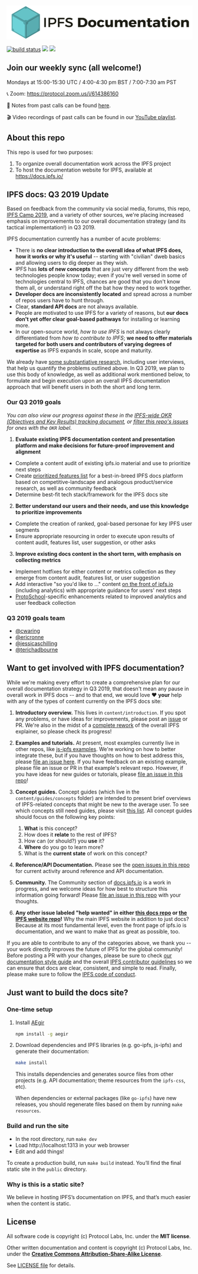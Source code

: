 ![IPFS Documentation](ipfs-docs-header.png "IPFS Documentation")

[![build status](https://img.shields.io/circleci/project/github/ipfs/docs/master.svg?style=flat-square)](https://circleci.com/gh/ipfs/docs)
[![](https://img.shields.io/badge/made%20by-Protocol%20Labs-blue.svg?style=flat-square)](https://protocol.ai/)
[![](https://img.shields.io/badge/project-IPFS-blue.svg?style=flat-square)](http://ipfs.io/)

## Join our weekly sync (all welcome!)
Mondays at 15:00-15:30 UTC / 4:00-4:30 pm BST / 7:00-7:30 am PST

📞 Zoom: https://protocol.zoom.us/j/614386160

 :orange_book: Notes from past calls can be found [here](https://www.google.com/url?q=https://docs.google.com/document/d/1EOD-pJi4GvRmGi9HHocgVV8uVHMFIZlyVgJDkvC3DQ4/edit&sa=D&ust=1563045367944000&usg=AOvVaw1PXuFUmNdcfz8M0oJjv1dP).
 
 🎬 Video recordings of past calls can be found in our [YouTube playlist](https://www.youtube.com/playlist?list=PLuhRWgmPaHtRnfsVYI2LbVS03BRX7TcXq).

## About this repo

This repo is used for two purposes:

1. To organize overall documentation work across the IPFS project
2. To host the documentation website for IPFS, available at https://docs.ipfs.io/

## IPFS docs: Q3 2019 Update

Based on feedback from the community via social media, forums, this repo, [IPFS Camp 2019](https://github.com/ipfs/camp/blob/master/DEEP_DIVES/30-ipfs-education-and-documentation.md), and a variety of other sources, we're placing increased emphasis on improvements to our overall documentation strategy (and its tactical implementation!) in Q3 2019.

IPFS documentation currently has a number of acute problems:

- There is **no clear introduction to the overall idea of what IPFS does, how it works or why it's useful** -- starting with "civilian" dweb basics and allowing users to dig deeper as they wish.
- IPFS has **lots of new concepts** that are just very different from the web technologies people know today; even if you're well versed in some of technologies central to IPFS, chances are good that you don't know them all, or understand right off the bat how they need to work together.
- **Developer docs are inconsistently located** and spread across a number of repos users have to hunt through.
- Clear, **standard API docs** are not always available.
- People are motivated to use IPFS for a variety of reasons, but **our docs don't yet offer clear goal-based pathways** for installing or learning more.
- In our open-source world, *how to use IPFS* is not always clearly differentiated from *how to contribute to IPFS*; **we need to offer materials targeted for both users and contributors of varying degrees of expertise** as IPFS expands in scale, scope and maturity.

We already have [some substantiative research](https://ipfs.io/ipfs/QmNj68gTzAs9QbfMKzMGurXP2WCmA6GTcKuUkWm4kBV1Qn/html/), including user interviews, that help us quantify the problems outlined above. In Q3 2019, we plan to use this body of knowledge, as well as additional work mentioned below, to formulate and begin execution upon an overall IPFS documentation approach that will benefit users in both the short and long term.

### Our Q3 2019 goals
*You can also view our progress against these in the [IPFS-wide OKR (Objectives and Key Results) tracking document](https://docs.google.com/spreadsheets/d/1AiNUL7vK5Jp8aa839UaMaI_AlBU5r6Bor-A40179I2A/edit#gid=1841105909), or [filter this repo's issues](https://github.com/ipfs/docs/labels/Priority%3A%20OKR) for ones with the `OKR` label.*

1. **Evaluate existing IPFS documentation content and presentation platform and make decisions for future-proof improvement and alignment**
- Complete a content audit of existing ipfs.io material and use to prioritize next steps		
- Create [prioritized features list](https://docs.google.com/spreadsheets/d/1YJ8yuzoNeunVr3ftvm7x2nIKsj7IlTrsfuy71ZnGg6Y/edit?usp=sharing) for a best-in-breed IPFS docs platform based on competitive-landscape and analogous product/service research, as well as community feedback
- Determine best-fit tech stack/framework for the IPFS docs site

2. **Better understand our users and their needs, and use this knowledge to prioritize improvements**	
- Complete the creation of ranked, goal-based personae for key IPFS user segments			
- Ensure appropriate resourcing in order to execute upon results of content audit, features list, user suggestion, or other asks

3. **Improve existing docs content in the short term, with emphasis on collecting metrics**
- Implement hotfixes for either content or metrics collection as they emerge from content audit, features list, or user suggestion
- Add interactive "so you'd like to ..." content [on the front of ipfs.io](https://www.ipfs.io) (including analytics) with appropriate guidance for users' next steps
- [ProtoSchool](https://proto.school)-specific enhancements related to improved analytics and user feedback collection

### Q3 2019 goals team
- [@cwaring](https://github.com/cwaring)
- [@ericronne](https://github.com/ericronne)
- [@jessicaschilling](https://github.com/jessicaschilling)
- [@terichadbourne](https://github.com/terichadbourne)


## Want to get involved with IPFS documentation?

While we're making every effort to create a comprehensive plan for our overall documentation strategy in Q3 2019, that doesn't mean any pause in overall work in IPFS docs -- and to that end, we would love ❤️ **your** help with any of the types of content currently on the IPFS docs site:

1. **Introductory overview.** This lives in `content/introduction`. If you spot any problems, or have ideas for improvements, please post an [issue](https://github.com/ipfs/docs/issues) or PR. We're also in the midst of a [complete rework](https://github.com/ipfs/docs/pull/170) of the overall IPFS explainer, so please check its progress!

2. **Examples and tutorials.** At present, most examples currently live in other repos, like [js-ipfs examples](https://github.com/ipfs/js-ipfs/tree/master/examples). We're working on how to better integrate these, but if you have thoughts on how to best address this, please [file an issue here](https://github.com/ipfs/docs/issues). If you have feedback on an existing example, please file an issue or PR in that example's relevant repo. However, if you have ideas for new guides or tutorials, please [file an issue in this repo](https://github.com/ipfs/docs/issues)!

3. **Concept guides.** Concept guides (which live in the `content/guides/concepts` folder) are intended to present brief overviews of IPFS-related concepts that might be new to the average user. To see which concepts still need guides, please visit [this list](https://github.com/ipfs/docs/issues?utf8=%E2%9C%93&q=is%3Aissue+is%3Aopen+concept+doc). All concept guides should focus on the following key points:

    1. **What** is this concept?
    2. How does it **relate** to the rest of IPFS?
    3. How can (or should?) you **use** it? 
    4. **Where** do you go to learn more?
    5. What is the **current state** of work on this concept?

4. **Reference/API Documentation.** Please see the [open issues in this repo](https://github.com/ipfs/docs/issues) for current activity around reference and API documentation.

5. **Community.** The Community section of [docs.ipfs.io](https://docs.ipfs.io/) is a work in progress, and we welcome ideas for how best to structure this information going forward! Please [file an issue in this repo](https://github.com/ipfs/docs/issues) with your thoughts.

6. **Any other issue labeled "help wanted" in either [this docs repo](https://github.com/ipfs/docs/labels/help%20wanted) or [the IPFS website repo](https://github.com/ipfs/website/labels/help%20wanted)!** Why the main IPFS website in addition to just docs? Because at its most fundamental level, even the front page of ipfs.io is documentation, and we want to make that as great as possible, too.

If you are able to contribute to any of the categories above, we thank you -- your work directly improves the future of IPFS for the global community! Before posting a PR with your changes, please be sure to check [our documentation style guide](https://github.com/ipfs/community/blob/master/DOCS_STYLEGUIDE.md) and the overall [IPFS contributor guidelines](https://github.com/ipfs/community/blob/master/CONTRIBUTING.md) so we can ensure that docs are clear, consistent, and simple to read. Finally, please make sure to follow the [IPFS code of conduct](https://github.com/ipfs/community/blob/master/code-of-conduct.md).

## Just want to build the docs site?

### One-time setup

1. Install [AEgir](https://www.npmjs.com/package/aegir)

    ```sh
    npm install -g aegir
    ```

2. Download dependencies and IPFS libraries (e.g. go-ipfs, js-ipfs) and generate their documentation:

    ```sh
    make install
    ```

    This installs dependencies and generates source files from other projects (e.g. API documentation; theme resources from the `ipfs-css`, etc).

    When dependencies or external packages (like `go-ipfs`) have new releases, you should regenerate files based on them by running `make resources`.


### Build and run the site

* In the root directory, run `make dev`
* Load http://localhost:1313 in your web browser
* Edit and add things!

To create a production build, run `make build` instead. You’ll find the final static site in the `public` directory.


### Why is this is a static site?

We believe in hosting IPFS’s documentation on IPFS, and that’s much easier when the content is static.


## License

All software code is copyright (c) Protocol Labs, Inc. under the **MIT license**.

Other written documentation and content is copyright (c) Protocol Labs, Inc. under the [**Creative Commons Attribution-Share-Alike License**](https://creativecommons.org/licenses/by/4.0/).

See [LICENSE file](./LICENSE) for details.

